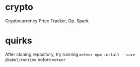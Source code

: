 # crypto
Cryptocurrency Price Tracker, Op. Spark

# quirks
After cloning repository, try running
`meteor npm install --save @babel/runtime`
before
`meteor`
